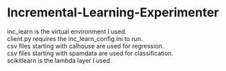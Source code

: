 # Incremental-Learning-Experimenter  
inc_learn is the virtual environment I used.  
client.py requires the inc_learn_config.ini to run.  
csv files starting with calhouse are used for regression.  
csv files starting with spamdata are used for classification.  
scikitlearn is the lambda layer I used.
